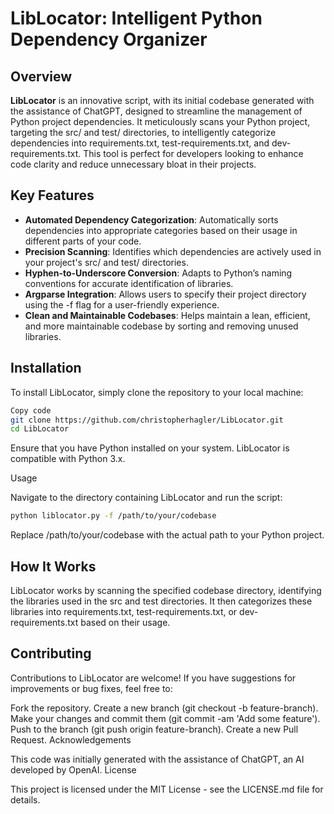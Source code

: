 # LibLocator: Intelligent Python Dependency Organizer

## Overview

**LibLocator** is an innovative script, with its initial codebase generated with the assistance of ChatGPT, designed to streamline the management of Python project dependencies. It meticulously scans your Python project, targeting the src/ and test/ directories, to intelligently categorize dependencies into requirements.txt, test-requirements.txt, and dev-requirements.txt. This tool is perfect for developers looking to enhance code clarity and reduce unnecessary bloat in their projects.

## Key Features

- **Automated Dependency Categorization**: Automatically sorts dependencies into appropriate categories based on their usage in different parts of your code.
- **Precision Scanning**: Identifies which dependencies are actively used in your project's src/ and test/ directories.
- **Hyphen-to-Underscore Conversion**: Adapts to Python’s naming conventions for accurate identification of libraries.
- **Argparse Integration**: Allows users to specify their project directory using the -f flag for a user-friendly experience.
- **Clean and Maintainable Codebases**: Helps maintain a lean, efficient, and more maintainable codebase by sorting and removing unused libraries.

## Installation
To install LibLocator, simply clone the repository to your local machine:

```bash
Copy code
git clone https://github.com/christopherhagler/LibLocator.git
cd LibLocator
```
Ensure that you have Python installed on your system. LibLocator is compatible with Python 3.x.

Usage

Navigate to the directory containing LibLocator and run the script:

```bash
python liblocator.py -f /path/to/your/codebase
```
Replace /path/to/your/codebase with the actual path to your Python project.

## How It Works

LibLocator works by scanning the specified codebase directory, identifying the libraries used in the src and test directories. It then categorizes these libraries into requirements.txt, test-requirements.txt, or dev-requirements.txt based on their usage.

## Contributing

Contributions to LibLocator are welcome! If you have suggestions for improvements or bug fixes, feel free to:

Fork the repository.
Create a new branch (git checkout -b feature-branch).
Make your changes and commit them (git commit -am 'Add some feature').
Push to the branch (git push origin feature-branch).
Create a new Pull Request.
Acknowledgements

This code was initially generated with the assistance of ChatGPT, an AI developed by OpenAI.
License

This project is licensed under the MIT License - see the LICENSE.md file for details.
